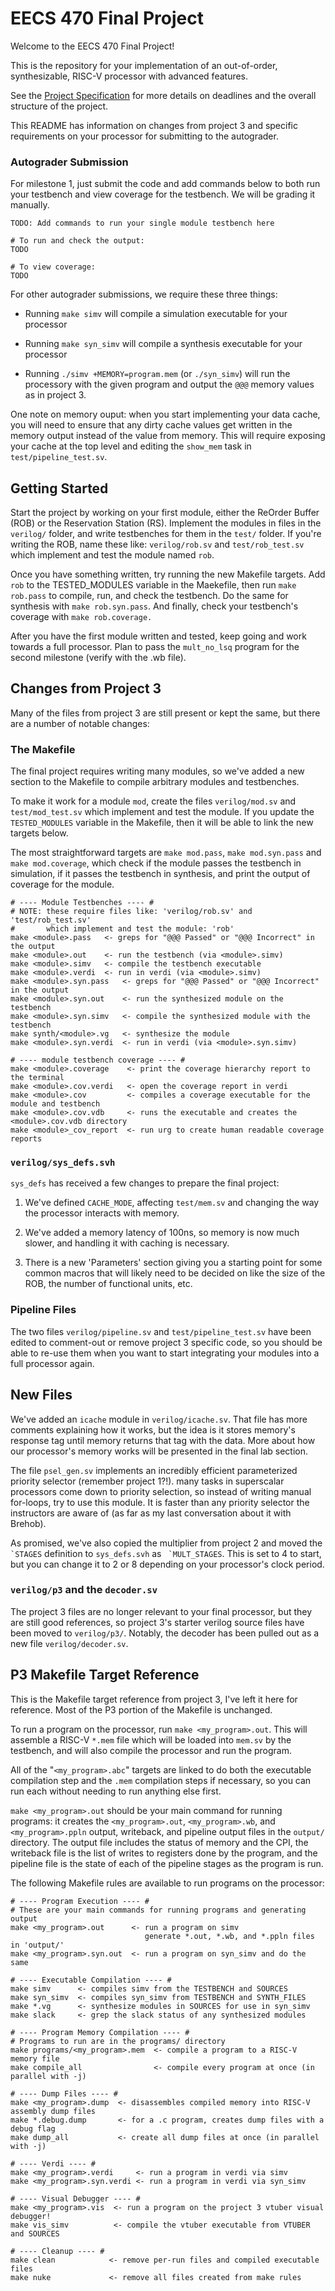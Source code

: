 
# EECS 470 Final Project

Welcome to the EECS 470 Final Project!

This is the repository for your implementation of an out-of-order,
synthesizable, RISC-V processor with advanced features.

See the [Project Specification](https://drive.google.com/file/d/1z8MC70pnj0iMrgUmu1rYOlS5uGNltmwG/view?usp=drive_link)
for more details on deadlines and the overall structure of the project.

This README has information on changes from project 3 and specific
requirements on your processor for submitting to the autograder.

### Autograder Submission

For milestone 1, just submit the code and add commands below to both
run your testbench and view coverage for the testbench. We will be
grading it manually.

```
TODO: Add commands to run your single module testbench here

# To run and check the output:
TODO

# To view coverage:
TODO
```

For other autograder submissions, we require these three things:

- Running `make simv` will compile a simulation executable for your
  processor

- Running `make syn_simv` will compile a synthesis executable for your
  processor

- Running `./simv +MEMORY=program.mem` (or `./syn_simv`) will run the
  processory with the given program and output the `@@@` memory values
  as in project 3.

One note on memory ouput: when you start implementing your data cache,
you will need to ensure that any dirty cache values get written in the
memory output instead of the value from memory. This will require
exposing your cache at the top level and editing the `show_mem` task in
`test/pipeline_test.sv`.

## Getting Started

Start the project by working on your first module, either the ReOrder
Buffer (ROB) or the Reservation Station (RS). Implement the modules in
files in the `verilog/` folder, and write testbenches for them in the
`test/` folder. If you're writing the ROB, name these like:
`verilog/rob.sv` and `test/rob_test.sv` which implement and test the
module named `rob`.

Once you have something written, try running the new Makefile targets.
Add `rob` to the TESTED_MODULES variable in the Maekefile, then run
`make rob.pass` to compile, run, and check the testbench. Do the same
for synthesis with `make rob.syn.pass`. And finally, check your
testbench's coverage with `make rob.coverage.`

After you have the first module written and tested, keep going and work
towards a full processor. Plan to pass the `mult_no_lsq` program for the
second milestone (verify with the .wb file).

## Changes from Project 3

Many of the files from project 3 are still present or kept the same,
but there are a number of notable changes:

### The Makefile

The final project requires writing many modules, so we've added a new
section to the Makefile to compile arbitrary modules and testbenches.

To make it work for a module `mod`, create the files `verilog/mod.sv`
and `test/mod_test.sv` which implement and test the module. If you
update the `TESTED_MODULES` variable in the Makefile, then it will
be able to link the new targets below.

The most straightforward targets are `make mod.pass`,
`make mod.syn.pass` and `make mod.coverage`, which check if the module
passes the testbench in simulation, if it passes the testbench in
synthesis, and print the output of coverage for the module.

``` make
# ---- Module Testbenches ---- #
# NOTE: these require files like: 'verilog/rob.sv' and 'test/rob_test.sv'
#       which implement and test the module: 'rob'
make <module>.pass   <- greps for "@@@ Passed" or "@@@ Incorrect" in the output
make <module>.out    <- run the testbench (via <module>.simv)
make <module>.simv   <- compile the testbench executable
make <module>.verdi  <- run in verdi (via <module>.simv)
make <module>.syn.pass   <- greps for "@@@ Passed" or "@@@ Incorrect" in the output
make <module>.syn.out    <- run the synthesized module on the testbench
make <module>.syn.simv   <- compile the synthesized module with the testbench
make synth/<module>.vg   <- synthesize the module
make <module>.syn.verdi  <- run in verdi (via <module>.syn.simv)

# ---- module testbench coverage ---- #
make <module>.coverage    <- print the coverage hierarchy report to the terminal
make <module>.cov.verdi   <- open the coverage report in verdi
make <module>.cov         <- compiles a coverage executable for the module and testbench
make <module>.cov.vdb     <- runs the executable and creates the <module>.cov.vdb directory
make <module>_cov_report  <- run urg to create human readable coverage reports
```

### `verilog/sys_defs.svh`

`sys_defs` has received a few changes to prepare the final project:

1.  We've defined `CACHE_MODE`, affecting `test/mem.sv` and changing
    the way the processor interacts with memory.

2.  We've added a memory latency of 100ns, so memory is now much
    slower, and handling it with caching is necessary.

3.  There is a new 'Parameters' section giving you a starting point
    for some common macros that will likely need to be decided on like
    the size of the ROB, the number of functional units, etc.

### Pipeline Files

The two files `verilog/pipeline.sv` and `test/pipeline_test.sv` have
been edited to comment-out or remove project 3 specific code, so you
should be able to re-use them when you want to start integrating your
modules into a full processor again.

## New Files

We've added an `icache` module in `verilog/icache.sv`. That file has
more comments explaining how it works, but the idea is it stores
memory's response tag until memory returns that tag with the data. More
about how our processor's memory works will be presented in the final
lab section.

The file `psel_gen.sv` implements an incredibly efficient parameterized
priority selector (remember project 1?!). many tasks in superscalar
processors come down to priority selection, so instead of writing
manual for-loops, try to use this module. It is faster than any
priority selector the instructors are aware of (as far as my last
conversation about it with Brehob).

As promised, we've also copied the multiplier from project 2 and moved
the `` `STAGES`` definition to `sys_defs.svh` as `` `MULT_STAGES``.
This is set to 4 to start, but you can change it to 2 or 8 depending on
your processor's clock period.

### `verilog/p3` and the `decoder.sv`

The project 3 files are no longer relevant to your final processor, but
they are still good references, so project 3's starter verilog source
files have been moved to `verilog/p3/`. Notably, the decoder has been
pulled out as a new file `verilog/decoder.sv`.

## P3 Makefile Target Reference

This is the Makefile target reference from project 3, I've left it here
for reference. Most of the P3 portion of the Makefile is unchanged.

To run a program on the processor, run `make <my_program>.out`. This
will assemble a RISC-V `*.mem` file which will be loaded into `mem.sv`
by the testbench, and will also compile the processor and run the
program.

All of the "`<my_program>.abc`" targets are linked to do both the
executable compilation step and the `.mem` compilation steps if
necessary, so you can run each without needing to run anything else
first.

`make <my_program>.out` should be your main command for running
programs: it creates the `<my_program>.out`, `<my_program>.wb`, and
`<my_program>.ppln` output, writeback, and pipeline output files in the
`output/` directory. The output file includes the status of memory and
the CPI, the writeback file is the list of writes to registers done by
the program, and the pipeline file is the state of each of the pipeline
stages as the program is run.

The following Makefile rules are available to run programs on the
processor:

``` make
# ---- Program Execution ---- #
# These are your main commands for running programs and generating output
make <my_program>.out      <- run a program on simv
                              generate *.out, *.wb, and *.ppln files in 'output/'
make <my_program>.syn.out  <- run a program on syn_simv and do the same

# ---- Executable Compilation ---- #
make simv      <- compiles simv from the TESTBENCH and SOURCES
make syn_simv  <- compiles syn_simv from TESTBENCH and SYNTH_FILES
make *.vg      <- synthesize modules in SOURCES for use in syn_simv
make slack     <- grep the slack status of any synthesized modules

# ---- Program Memory Compilation ---- #
# Programs to run are in the programs/ directory
make programs/<my_program>.mem  <- compile a program to a RISC-V memory file
make compile_all                <- compile every program at once (in parallel with -j)

# ---- Dump Files ---- #
make <my_program>.dump  <- disassembles compiled memory into RISC-V assembly dump files
make *.debug.dump       <- for a .c program, creates dump files with a debug flag
make dump_all           <- create all dump files at once (in parallel with -j)

# ---- Verdi ---- #
make <my_program>.verdi     <- run a program in verdi via simv
make <my_program>.syn.verdi <- run a program in verdi via syn_simv

# ---- Visual Debugger ---- #
make <my_program>.vis  <- run a program on the project 3 vtuber visual debugger!
make vis_simv          <- compile the vtuber executable from VTUBER and SOURCES

# ---- Cleanup ---- #
make clean            <- remove per-run files and compiled executable files
make nuke             <- remove all files created from make rules
```
